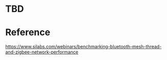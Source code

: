 
# TBD

# Reference
https://www.silabs.com/webinars/benchmarking-bluetooth-mesh-thread-and-zigbee-network-performance
